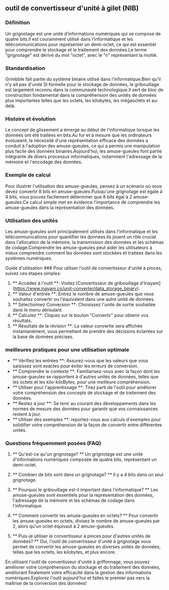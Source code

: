 ## outil de convertisseur d'unité à gilet (NIB)

### Définition
Un grignotage est une unité d'informations numériques qui se compose de quatre bits.Il est couramment utilisé dans l'informatique et les télécommunications pour représenter un demi-octet, ce qui est essentiel pour comprendre le stockage et le traitement des données.Le terme "grignotage" est dérivé du mot "octet", avec le "n" représentant la moitié.

### Standardisation
Grimbble fait partie du système binaire utilisé dans l'informatique.Bien qu'il n'y ait pas d'unité SI formelle pour le stockage de données, le gribouillage est largement reconnu dans la communauté technologique.Il sert de bloc de construction fondamental dans la compréhension des unités de données plus importantes telles que les octets, les kilobytes, les mégaoctets et au-delà.

### Histoire et évolution
Le concept de glissement a émergé au début de l'informatique lorsque les données ont été traitées en bits.Au fur et à mesure que les ordinateurs évoluaient, la nécessité d'une représentation efficace des données a conduit à l'adoption des amuse-gueules, ce qui a permis une manipulation plus facile des données binaires.Aujourd'hui, les amuse-gueules font partie intégrante de divers processus informatiques, notamment l'adressage de la mémoire et l'encodage des données.

### Exemple de calcul
Pour illustrer l'utilisation des amuse-gueules, pensez à un scénario où vous devez convertir 8 bits en amuse-gueules.Puisqu'une grignotage est égale à 4 bits, vous pouvez facilement déterminer que 8 bits égal à 2 amuse-gueules.Ce calcul simple met en évidence l'importance de comprendre les amuse-gueules dans la représentation des données.

### Utilisation des unités
Les amuse-gueules sont principalement utilisés dans l'informatique et les télécommunications pour quantifier les données.Ils jouent un rôle crucial dans l'allocation de la mémoire, la transmission des données et les schémas de codage.Comprendre les amuse-gueules peut aider les utilisateurs à mieux comprendre comment les données sont stockées et traitées dans les systèmes numériques.

Guide d'utilisation ###
Pour utiliser l'outil de convertisseur d'unité à pinces, suivez ces étapes simples:
1. ** Accédez à l'outil **: Visitez [Convertisseur de gribouillage d'Inayam] (https://www.inayam.co/unit-converter/data_storage_binary).
2. ** Valeur d'entrée **: Entrez le nombre de amuse-gueules que vous souhaitez convertir ou l'équivalent dans une autre unité de données.
3. ** Sélectionnez Conversion **: Choisissez l'unité de sortie souhaitée dans le menu déroulant.
4. ** Calculez **: Cliquez sur le bouton "Convertir" pour obtenir vos résultats.
5. ** Résultats de la révision **: La valeur convertie sera affichée instantanément, vous permettant de prendre des décisions éclairées sur la base de données précises.

### meilleures pratiques pour une utilisation optimale
- ** Vérifiez les entrées **: Assurez-vous que les valeurs que vous saisissez sont exactes pour éviter les erreurs de conversion.
- ** Comprendre le contexte **: Familiarisez-vous avec la façon dont les amuse-gueules se rapportent à d'autres unités de données, telles que les octets et les kilo-kiloBytes, pour une meilleure compréhension.
- ** Utiliser pour l'apprentissage **: Tirez parti de l'outil pour améliorer votre compréhension des concepts de stockage et de traitement des données.
- ** Restez à jour **: Se tenir au courant des développements dans les normes de mesure des données pour garantir que vos connaissances restent à jour.
- ** Utiliser des exemples **: reportez-vous aux calculs d'exemples pour solidifier votre compréhension de la façon de convertir entre différentes unités.

### Questions fréquemment posées (FAQ)

1. ** Qu'est-ce qu'un grignotage? **
Un grignotage est une unité d'informations numériques composée de quatre bits, représentant un demi-octet.

2. ** Combien de bits sont dans un grignotage? **
Il y a 4 bits dans un seul grignotage.

3. ** Pourquoi le gribouillage est-il important dans l'informatique? **
Les amuse-gueules sont essentiels pour la représentation des données, l'adressage de la mémoire et les schémas de codage dans l'informatique.

4. ** Comment convertir les amuse-gueules en octets? **
Pour convertir les amuse-gueules en octets, divisez le nombre de amuse-gueules par 2, alors qu'un octet équivaut à 2 amuse-gueules.

5. ** Puis-je utiliser le convertisseur à pinces pour d'autres unités de données? **
Oui, l'outil de convertisseur d'unité à grignotage vous permet de convertir les amuse-gueules en diverses unités de données, telles que les octets, les kilobytes, et plus encore.

En utilisant l'outil de convertisseur d'unité à griffonnage, vous pouvez améliorer votre compréhension du stockage et du traitement des données, améliorant finalement votre efficacité dans la gestion des informations numériques.Explorez l'outil aujourd'hui et faites le premier pas vers la maîtrise de la conversion des données!